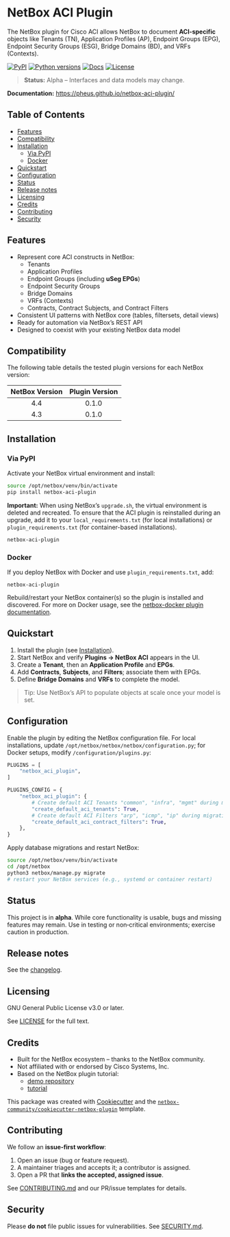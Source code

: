 # NetBox ACI Plugin

The NetBox plugin for Cisco ACI allows NetBox to document
**ACI‑specific** objects like Tenants (TN), Application Profiles (AP),
Endpoint Groups (EPG), Endpoint Security Groups (ESG),
Bridge Domains (BD), and VRFs (Contexts).

[![PyPI](https://img.shields.io/pypi/v/netbox-aci-plugin.svg)](https://pypi.org/project/netbox-aci-plugin/)
[![Python versions](https://img.shields.io/pypi/pyversions/netbox-aci-plugin.svg)](https://pypi.org/project/netbox-aci-plugin/)
[![Docs](https://img.shields.io/badge/docs-latest-blue.svg)](https://pheus.github.io/netbox-aci-plugin/)
[![License](https://img.shields.io/badge/license-See%20LICENSE-lightgrey.svg)](https://www.gnu.org/licenses/gpl-3.0.txt)

> **Status:** Alpha – Interfaces and data models may change.

**Documentation:** https://pheus.github.io/netbox-aci-plugin/

## Table of Contents
- [Features](#Features)
- [Compatibility](#Compatibility)
- [Installation](#Installation)
    - [Via PyPI](#Via-PyPI)
    - [Docker](#Docker)
- [Quickstart](#Quickstart)
- [Configuration](#Configuration)
- [Status](#Status)
- [Release notes](#Release-notes)
- [Licensing](#Licensing)
- [Credits](#Credits)
- [Contributing](#Contributing)
- [Security](#Security)

## Features

- Represent core ACI constructs in NetBox:
    - Tenants
    - Application Profiles
    - Endpoint Groups (including **uSeg EPGs**)
    - Endpoint Security Groups
    - Bridge Domains
    - VRFs (Contexts)
    - Contracts, Contract Subjects, and Contract Filters
- Consistent UI patterns with NetBox core (tables, filtersets,
  detail views)
- Ready for automation via NetBox’s REST API
- Designed to coexist with your existing NetBox data model

## Compatibility

The following table details the tested plugin versions for each NetBox version:

| NetBox Version | Plugin Version |
|:--------------:|:--------------:|
|      4.4       |     0.1.0      |
|      4.3       |     0.1.0      |

## Installation

### Via PyPI

Activate your NetBox virtual environment and install:

```bash
source /opt/netbox/venv/bin/activate
pip install netbox-aci-plugin
```

**Important:** When using NetBox’s `upgrade.sh`, the virtual environment
is deleted and recreated.
To ensure that the ACI plugin is reinstalled during an upgrade,
add it to your `local_requirements.txt` (for local installations) or
`plugin_requirements.txt` (for container-based installations).

```txt
netbox-aci-plugin
```

### Docker

If you deploy NetBox with Docker and use `plugin_requirements.txt`, add:

```
netbox-aci-plugin
```

Rebuild/restart your NetBox container(s) so the plugin is installed and
discovered. For more on Docker usage, see the
[netbox-docker plugin documentation](https://github.com/netbox-community/netbox-docker/wiki/Using-Netbox-Plugins).

## Quickstart

1. Install the plugin (see [Installation](#Installation)).
2. Start NetBox and verify **Plugins → NetBox ACI** appears in the UI.
3. Create a **Tenant**, then an **Application Profile** and **EPGs**.
4. Add **Contracts**, **Subjects**, and **Filters**; associate them with
   EPGs.
5. Define **Bridge Domains** and **VRFs** to complete the model.

> Tip: Use NetBox’s API to populate objects at scale once your model is set.

## Configuration

Enable the plugin by editing the NetBox configuration file.
For local installations, update `/opt/netbox/netbox/netbox/configuration.py`;
for Docker setups, modify `/configuration/plugins.py`:

```python
PLUGINS = [
    "netbox_aci_plugin",
]

PLUGINS_CONFIG = {
    "netbox_aci_plugin": {
        # Create default ACI Tenants "common", "infra", "mgmt" during migration
        "create_default_aci_tenants": True,
        # Create default ACI Filters "arp", "icmp", "ip" during migration
        "create_default_aci_contract_filters": True,
    },
}
```

Apply database migrations and restart NetBox:

```bash
source /opt/netbox/venv/bin/activate
cd /opt/netbox
python3 netbox/manage.py migrate
# restart your NetBox services (e.g., systemd or container restart)
```

## Status

This project is in **alpha**.
While core functionality is usable, bugs and missing features may remain.
Use in testing or non‑critical environments; exercise caution in production.

## Release notes

See the [changelog](https://github.com/pheus/netbox-aci-plugin/blob/main/CHANGELOG.md).

## Licensing

GNU General Public License v3.0 or later.

See [LICENSE](https://www.gnu.org/licenses/gpl-3.0.txt) for the full text.

## Credits

- Built for the NetBox ecosystem – thanks to the NetBox community.
- Not affiliated with or endorsed by Cisco Systems, Inc.
- Based on the NetBox plugin tutorial:
    - [demo repository](https://github.com/netbox-community/netbox-plugin-demo)
    - [tutorial](https://github.com/netbox-community/netbox-plugin-tutorial)

This package was created with [Cookiecutter](https://github.com/audreyr/cookiecutter) and the
[`netbox-community/cookiecutter-netbox-plugin`](https://github.com/netbox-community/cookiecutter-netbox-plugin) template.

## Contributing

We follow an **issue‑first workflow**:

1. Open an issue (bug or feature request).
2. A maintainer triages and accepts it; a contributor is assigned.
3. Open a PR that **links the accepted, assigned issue**.

See [CONTRIBUTING.md](https://github.com/pheus/netbox-aci-plugin/blob/main/CONTRIBUTING.md) and our PR/issue templates for details.

## Security

Please **do not** file public issues for vulnerabilities.
See [SECURITY.md](https://github.com/pheus/netbox-aci-plugin/blob/main/SECURITY.md).
